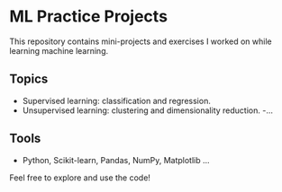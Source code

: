 # ML Practice Projects

This repository contains mini-projects and exercises I worked on while learning machine learning.

## Topics
- Supervised learning: classification and regression.
- Unsupervised learning: clustering and dimensionality reduction.
-...

## Tools
- Python, Scikit-learn, Pandas, NumPy, Matplotlib ...

Feel free to explore and use the code!
